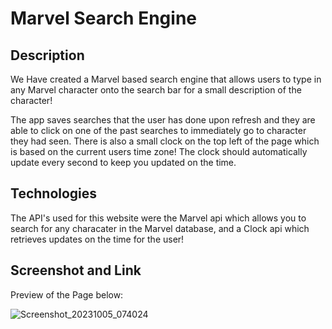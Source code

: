 # Marvel Search Engine

## Description
 We Have created a Marvel based search engine that allows users to type in any Marvel character onto the search bar for a small description of the character!

The app saves searches that the user has done upon refresh and they are able to click on one of the past searches to immediately go to character they had seen. There is also a small clock on the top left of the page which is based on the current users time zone! The clock should automatically update every second to keep you updated on the time.

## Technologies

The API's used for this website were the Marvel api which allows you to search for any characater in the Marvel database, and a Clock api which retrieves updates on the time for the user!

## Screenshot and Link

Preview of the Page below:

![Screenshot_20231005_074024](https://github.com/AndresRey01/group-project1/assets/140764079/2efd15b4-c7e1-4436-9091-6a755f31b8cd)